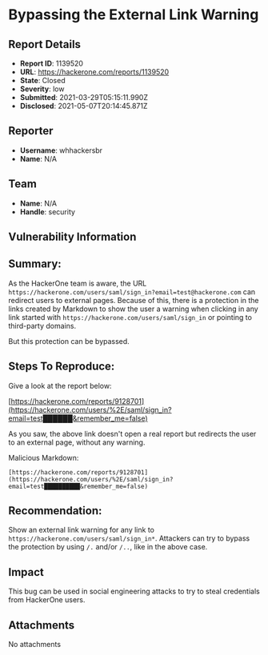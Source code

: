 # Bypassing the External Link Warning

## Report Details
- **Report ID**: 1139520
- **URL**: https://hackerone.com/reports/1139520
- **State**: Closed
- **Severity**: low
- **Submitted**: 2021-03-29T05:15:11.990Z
- **Disclosed**: 2021-05-07T20:14:45.871Z

## Reporter
- **Username**: whhackersbr
- **Name**: N/A

## Team
- **Name**: N/A
- **Handle**: security

## Vulnerability Information
## Summary:

As the HackerOne team is aware, the URL `https://hackerone.com/users/saml/sign_in?email=test@hackerone.com` can redirect users to external pages. Because of this, there is a protection in the links created by Markdown to show the user a warning when clicking in any link started with `https://hackerone.com/users/saml/sign_in` or pointing to third-party domains.

But this protection can be bypassed.

## Steps To Reproduce:

Give a look at the report below:

[https://hackerone.com/reports/9128701](https://hackerone.com/users/%2E/saml/sign_in?email=test██████&remember_me=false)

As you saw, the above link doesn't open a real report but redirects the user to an external page, without any warning.

Malicious Markdown:

`[https://hackerone.com/reports/9128701](https://hackerone.com/users/%2E/saml/sign_in?email=test██████████&remember_me=false)`

## Recommendation:

Show an external link warning for any link to `https://hackerone.com/users/saml/sign_in*`.
Attackers can try to bypass the protection by using `/.` and/or `/..`, like in the above case.

## Impact

This bug can be used in social engineering attacks to try to steal credentials from HackerOne users.

## Attachments
No attachments
